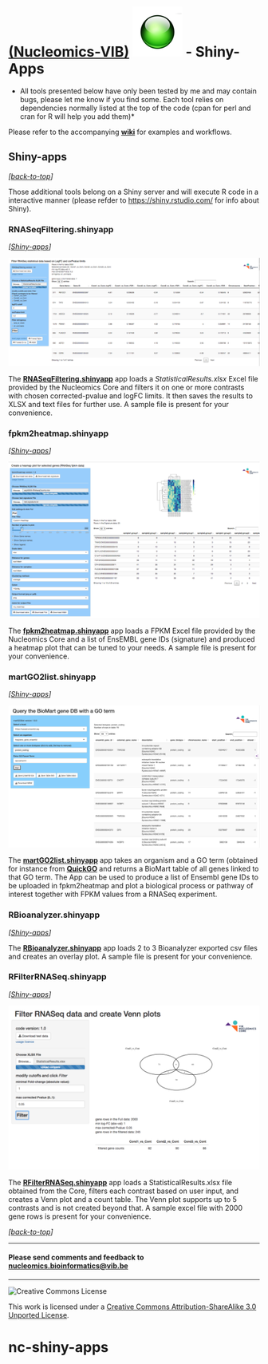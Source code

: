 [(Nucleomics-VIB)](https://github.com/Nucleomics-VIB)
![shiny-apps](pictures/shiny.png) - Shiny-Apps
==========

* All tools presented below have only been tested by me and may contain bugs, please let me know if you find some. Each tool relies on dependencies normally listed at the top of the code (cpan for perl and cran for R will help you add them)*

Please refer to the accompanying **[wiki](https://github.com/Nucleomics-VIB/shiny-apps/wiki)** for examples and workflows.

## Shiny-apps
*[[back-to-top](#top)]*  

Those additional tools belong on a Shiny server and will execute R code in a interactive manner (please refder to https://shiny.rstudio.com/ for info about Shiny).


### **RNASeqFiltering.shinyapp** 
*[[Shiny-apps](#shiny-apps)]*

![RNASeqFiltering](pictures/RNASeqFiltering.png)

The **[RNASeqFiltering.shinyapp](RNASeqFiltering)** app loads a *StatisticalResults.xlsx* Excel file provided by the Nucleomics Core and filters it on one or more contrasts with chosen corrected-pvalue and logFC limits. It then saves the results to XLSX and text files for further use. A sample file is present for your convenience.

### **fpkm2heatmap.shinyapp** 
*[[Shiny-apps](#shiny-apps)]*

![fpkm2heatmap](pictures/fpkm2heatmap.png)

The **[fpkm2heatmap.shinyapp](fpkm2heatmap)** app loads a FPKM Excel file provided by the Nucleomics Core and a list of EnsEMBL gene IDs (signature) and produced a heatmap plot that can be tuned to your needs. A sample file is present for your convenience.

### **martGO2list.shinyapp** 
*[[Shiny-apps](#shiny-apps)]*

![martGO2list](pictures/martGO2list.png)

The **[martGO2list.shinyapp](martGO2list)** app takes an organism and a GO term (obtained for instance from **[QuickGO](https://www.ebi.ac.uk/QuickGO/annotations)** and returns a BioMart table of all genes linked to that GO term. The App can be used to produce a list of Ensembl gene IDs to be uploaded in fpkm2heatmap and plot a biological process or pathway of interest together with FPKM values from a RNASeq experiment.

### **RBioanalyzer.shinyapp** 
*[[Shiny-apps](#shiny-apps)]*

The **[RBioanalyzer.shinyapp](RBioanalyzer)** app loads 2 to 3 Bioanalyzer exported csv files and creates an overlay plot. A sample file is present for your convenience.

### **RFilterRNASeq.shinyapp** 
*[[Shiny-apps](#shiny-apps)]*

![RFilterRNASeq](pictures/RFilterRNASeq.png)

The **[RFilterRNASeq.shinyapp](RFilterRNASeq)** app loads a StatisticalResults.xlsx file obtained from the Core, filters each contrast based on user input, and creates a Venn plot and a count table. The Venn plot supports up to 5 contrasts and is not created beyond that. A sample excel file with 2000 gene rows is present for your convenience.


*[[back-to-top](#top)]*  

<hr>

<h4>Please send comments and feedback to <a href="mailto:nucleomics.bioinformatics@vib.be">nucleomics.bioinformatics@vib.be</a></h4>

<hr>

![Creative Commons License](http://i.creativecommons.org/l/by-sa/3.0/88x31.png?raw=true)

This work is licensed under a [Creative Commons Attribution-ShareAlike 3.0 Unported License](http://creativecommons.org/licenses/by-sa/3.0/).
# nc-shiny-apps
